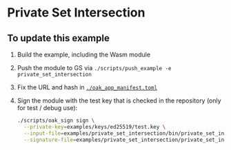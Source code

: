 # Private Set Intersection

## To update this example

1. Build the example, including the Wasm module
1. Push the module to GS via
   `./scripts/push_example -e private_set_intersection`
1. Fix the URL and hash in [`./oak_app_manifest.toml`](./oak_app_manifest.toml)
1. Sign the module with the test key that is checked in the repository (only for
   test / debug use):

   ```bash
   ./scripts/oak_sign sign \
     --private-key=examples/keys/ed25519/test.key \
     --input-file=examples/private_set_intersection/bin/private_set_intersection_handler.wasm \
     --signature-file=examples/private_set_intersection/private_set_intersection_handler.sign
   ```
